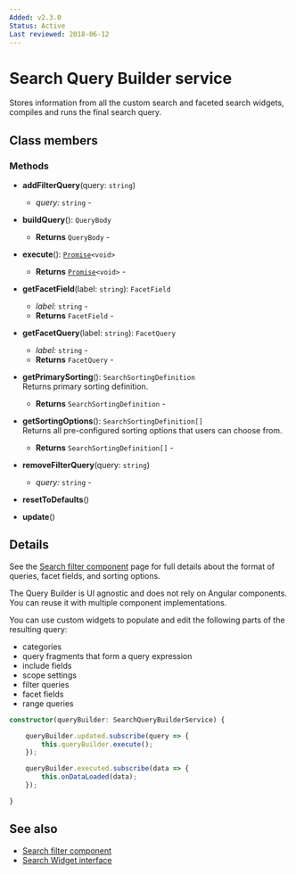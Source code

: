 ```yaml
---
Added: v2.3.0
Status: Active
Last reviewed: 2018-06-12
---
```


# Search Query Builder service

Stores information from all the custom search and faceted search widgets, compiles and runs the final search query.

## Class members

### Methods

-   **addFilterQuery**(query: `string`)<br/>

    -   _query:_ `string`  - 

-   **buildQuery**(): `QueryBody`<br/>

    -   **Returns** `QueryBody` - 

-   **execute**(): [`Promise`](https://developer.mozilla.org/en-US/docs/Web/JavaScript/Guide/Using_promises)`<void>`<br/>

    -   **Returns** [`Promise`](https://developer.mozilla.org/en-US/docs/Web/JavaScript/Guide/Using_promises)`<void>` - 

-   **getFacetField**(label: `string`): `FacetField`<br/>

    -   _label:_ `string`  - 
    -   **Returns** `FacetField` - 

-   **getFacetQuery**(label: `string`): `FacetQuery`<br/>

    -   _label:_ `string`  - 
    -   **Returns** `FacetQuery` - 

-   **getPrimarySorting**(): `SearchSortingDefinition`<br/>
    Returns primary sorting definition.
    -   **Returns** `SearchSortingDefinition` - 
-   **getSortingOptions**(): `SearchSortingDefinition[]`<br/>
    Returns all pre-configured sorting options that users can choose from.
    -   **Returns** `SearchSortingDefinition[]` - 
-   **removeFilterQuery**(query: `string`)<br/>

    -   _query:_ `string`  - 

-   **resetToDefaults**()<br/>

-   **update**()<br/>

## Details

See the [Search filter component](search-filter.component.md) page for full details about the format of queries,
facet fields, and sorting options.

The Query Builder is UI agnostic and does not rely on Angular components.
You can reuse it with multiple component implementations.

You can use custom widgets to populate and edit the following parts of the resulting query:

-   categories
-   query fragments that form a query expression
-   include fields
-   scope settings
-   filter queries
-   facet fields
-   range queries

```ts
constructor(queryBuilder: SearchQueryBuilderService) {

    queryBuilder.updated.subscribe(query => {
        this.queryBuilder.execute();
    });

    queryBuilder.executed.subscribe(data => {
        this.onDataLoaded(data);
    });

}
```

## See also

-   [Search filter component](search-filter.component.md)
-   [Search Widget interface](search-widget.interface.md)
